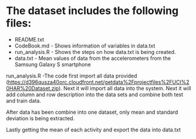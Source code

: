 The dataset includes the following files:
=========================================

- README.txt
- CodeBook.md - Shows information of variables in data.txt
- run_analysis.R - Shows the steps on how data.txt is being created.
- data.txt - Mean values of data from the accelerometers from the Samsung Galaxy S smartphone


run_analysis.R
-The code first import all data provided (https://d396qusza40orc.cloudfront.net/getdata%2Fprojectfiles%2FUCI%20HAR%20Dataset.zip).
Next it will import all data into the system. Next it will add column and row description into the data sets and combine both test and train data.

After data has been combine into one dataset, only mean and standard deviation is being extracted.

Lastly getting the mean of each activity and export the data into data.txt

